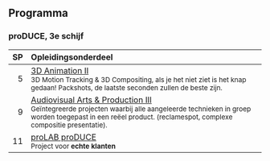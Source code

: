 Programma
---------

### proDUCE, 3e schijf

| SP | Opleidingsonderdeel                                                                                                        |
|---:|:---------------------------------------------------------------------------------------------------------------------------|
|  5 | [3D Animation II][]<span data-domain="av3" data-level="3"></span><br><small>3D Motion Tracking & 3D Compositing, als je het niet ziet is het knap gedaan! Packshots, de laatste seconden zullen de beste zijn.</small>                                                                                  |
|  9 | [Audiovisual Arts & Production III][]<span data-domain="av3" data-level="3"></span><br><small>Geïntegreerde projecten waarbij alle aangeleerde technieken in groep worden toegepast in een reëel product. (reclamespot, complexe compositie presentatie).</small>                                                                |
| 11 | [proLAB proDUCE][]<span data-domain="av3" data-level="3"></span><br><small>Project voor **echte klanten**</small>                                                                                   |

[3D Animation II]:https://bamaflexweb.arteveldehs.be/BMFUIDetailxOLOD.aspx?a=55658&b=5&c=1
[Audiovisual Arts & Production III]:https://bamaflexweb.arteveldehs.be/BMFUIDetailxOLOD.aspx?a=55654&b=5&c=1
[proLAB proDUCE]:https://bamaflexweb.arteveldehs.be/BMFUIDetailxOLOD.aspx?a=57167&b=5&c=1